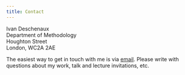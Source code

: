 ```yaml
---
title: Contact
---
```


Ivan Deschenaux\
Department of Methodology\
Houghton Street\
London, WC2A 2AE

The easiest way to get in touch with me is via [email](mailto:i.deschenaux@lse.ac.uk). Please write with questions about my work, talk and lecture invitations, etc.
